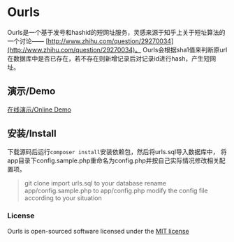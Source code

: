 # Ourls

Ourls是一个基于发号和hashid的短网址服务，灵感来源于知乎上关于短址算法的一个讨论——
[http://www.zhihu.com/question/29270034](http://www.zhihu.com/question/29270034)。
Ourls会根据sha1值来判断原url在数据库中是否已存在，若不存在则新增记录后对记录id进行hash，产生短网址。

## 演示/Demo

[在线演示/Online Demo](http://skyx.in)

## 安装/Install

下载源码后运行`composer install`安装依赖包，然后将urls.sql导入数据库中，
将app目录下config.sample.php重命名为config.php并按自己实际情况修改相关配置项。

> git clone
import urls.sql to your database
rename app/config.sample.php to app/config.php 
modify the config file according to your situation

### License

Ourls is open-sourced software licensed under the 
[MIT license](http://opensource.org/licenses/MIT)